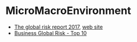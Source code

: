 # MicroMacroEnvironment
 * [The global risk report 2017](https://www.marsh.com/content/dam/marsh/Documents/PDF/US-en/The%20Global%20Risks%20Report%202017-01-2017.pdf), [web site](https://www.marsh.com/ar/es/insights/research/informe-de-riesgos-globales-2017.html)
 * [Business Global Risk - Top 10](http://image-store.slidesharecdn.com/0766231e-ba43-459a-ab6e-5b7119b667cc-large.png)

